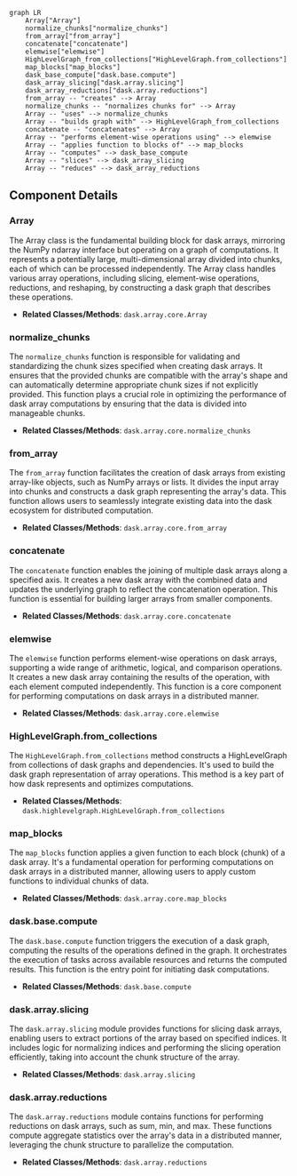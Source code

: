 ```mermaid
graph LR
    Array["Array"]
    normalize_chunks["normalize_chunks"]
    from_array["from_array"]
    concatenate["concatenate"]
    elemwise["elemwise"]
    HighLevelGraph_from_collections["HighLevelGraph.from_collections"]
    map_blocks["map_blocks"]
    dask_base_compute["dask.base.compute"]
    dask_array_slicing["dask.array.slicing"]
    dask_array_reductions["dask.array.reductions"]
    from_array -- "creates" --> Array
    normalize_chunks -- "normalizes chunks for" --> Array
    Array -- "uses" --> normalize_chunks
    Array -- "builds graph with" --> HighLevelGraph_from_collections
    concatenate -- "concatenates" --> Array
    Array -- "performs element-wise operations using" --> elemwise
    Array -- "applies function to blocks of" --> map_blocks
    Array -- "computes" --> dask_base_compute
    Array -- "slices" --> dask_array_slicing
    Array -- "reduces" --> dask_array_reductions
```

## Component Details

### Array
The Array class is the fundamental building block for dask arrays, mirroring the NumPy ndarray interface but operating on a graph of computations. It represents a potentially large, multi-dimensional array divided into chunks, each of which can be processed independently. The Array class handles various array operations, including slicing, element-wise operations, reductions, and reshaping, by constructing a dask graph that describes these operations.
- **Related Classes/Methods**: `dask.array.core.Array`

### normalize_chunks
The `normalize_chunks` function is responsible for validating and standardizing the chunk sizes specified when creating dask arrays. It ensures that the provided chunks are compatible with the array's shape and can automatically determine appropriate chunk sizes if not explicitly provided. This function plays a crucial role in optimizing the performance of dask array computations by ensuring that the data is divided into manageable chunks.
- **Related Classes/Methods**: `dask.array.core.normalize_chunks`

### from_array
The `from_array` function facilitates the creation of dask arrays from existing array-like objects, such as NumPy arrays or lists. It divides the input array into chunks and constructs a dask graph representing the array's data. This function allows users to seamlessly integrate existing data into the dask ecosystem for distributed computation.
- **Related Classes/Methods**: `dask.array.core.from_array`

### concatenate
The `concatenate` function enables the joining of multiple dask arrays along a specified axis. It creates a new dask array with the combined data and updates the underlying graph to reflect the concatenation operation. This function is essential for building larger arrays from smaller components.
- **Related Classes/Methods**: `dask.array.core.concatenate`

### elemwise
The `elemwise` function performs element-wise operations on dask arrays, supporting a wide range of arithmetic, logical, and comparison operations. It creates a new dask array containing the results of the operation, with each element computed independently. This function is a core component for performing computations on dask arrays in a distributed manner.
- **Related Classes/Methods**: `dask.array.core.elemwise`

### HighLevelGraph.from_collections
The `HighLevelGraph.from_collections` method constructs a HighLevelGraph from collections of dask graphs and dependencies. It's used to build the dask graph representation of array operations. This method is a key part of how dask represents and optimizes computations.
- **Related Classes/Methods**: `dask.highlevelgraph.HighLevelGraph.from_collections`

### map_blocks
The `map_blocks` function applies a given function to each block (chunk) of a dask array. It's a fundamental operation for performing computations on dask arrays in a distributed manner, allowing users to apply custom functions to individual chunks of data.
- **Related Classes/Methods**: `dask.array.core.map_blocks`

### dask.base.compute
The `dask.base.compute` function triggers the execution of a dask graph, computing the results of the operations defined in the graph. It orchestrates the execution of tasks across available resources and returns the computed results. This function is the entry point for initiating dask computations.
- **Related Classes/Methods**: `dask.base.compute`

### dask.array.slicing
The `dask.array.slicing` module provides functions for slicing dask arrays, enabling users to extract portions of the array based on specified indices. It includes logic for normalizing indices and performing the slicing operation efficiently, taking into account the chunk structure of the array.
- **Related Classes/Methods**: `dask.array.slicing`

### dask.array.reductions
The `dask.array.reductions` module contains functions for performing reductions on dask arrays, such as sum, min, and max. These functions compute aggregate statistics over the array's data in a distributed manner, leveraging the chunk structure to parallelize the computation.
- **Related Classes/Methods**: `dask.array.reductions`
